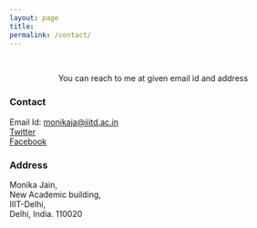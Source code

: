 ```yaml
---
layout: page
title: 
permalink: /contact/
---
```

<br />
<p align="center">
You can reach to me at given email id and  address </p>

### Contact
Email Id: monikaja@iiitd.ac.in
<br />
[Twitter](https://twitter.com/home)
<br />
[Facebook](https://www.facebook.com/monikajain1908)


### Address

<p>Monika Jain,<br />
New Academic building, <br />
IIIT-Delhi,  <br />
Delhi, India. 110020</p>
